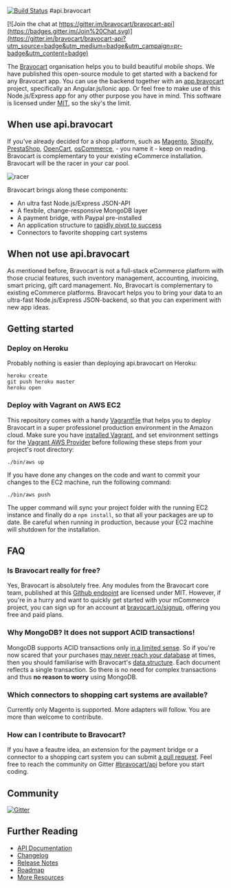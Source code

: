 [![Build Status](https://travis-ci.org/bravocart/api.svg?branch=master)](https://travis-ci.org/bravocart/api)
#api.bravocart

[![Join the chat at https://gitter.im/bravocart/bravocart-api](https://badges.gitter.im/Join%20Chat.svg)](https://gitter.im/bravocart/bravocart-api?utm_source=badge&utm_medium=badge&utm_campaign=pr-badge&utm_content=badge)

The [Bravocart](http://bravocart.io/) organisation helps you to build beautiful mobile shops. We have published this open-source module to get started with a backend for any Bravocart app. You can use the backend together with an [app.bravocart](https://github.com/bravocart/app) project, specifically an Angular.js/Ionic app. Or feel free to make use of this Node.js/Express app for any other purpose you have in mind. This software is licensed under [MIT](http://opensource.org/licenses/MIT), so the sky's the limit.

## When use api.bravocart

If you've already decided for a shop platform, such as [Magento](http://magento.com), [Shopify](http://shopify.com), [PrestaShop](http://prestashop.com), [OpenCart](http://opencart.com), [osCommerce](http://oscommerce.com), - you name it - keep on reading. Bravocart is complementary to your existing eCommerce installation. Bravocart will be the racer in your car pool.

![racer](http://assets.bravocart.io/racer.gif)

Bravocart brings along these components:

 * An ultra fast Node.js/Express JSON-API
 * A flexbile, change-responsive MongoDB layer
 * A payment bridge, with Paypal pre-installed
 * An application structure to [rapidly pivot to success](https://www.youtube.com/watch?v=1RTcXwJuCaU)
 * Connectors to favorite shopping cart systems

## When not use api.bravocart

As mentioned before, Bravocart is not a full-stack eCommerce platform with those crucial features, such inventory management, accounting, invoicing, smart pricing, gift card management. No, Bravocart is complementary to existing eCommerce platforms. Bravocart helps you to bring your data to an ultra-fast Node.js/Express JSON-backend, so that you can experiment with new app ideas.

## Getting started


### Deploy on Heroku

Probably nothing is easier than deploying api.bravocart on Heroku:

```
heroku create
git push heroku master
heroku open
```

### Deploy with Vagrant on AWS EC2

This repository comes with a handy [Vagrantfile](https://www.vagrantup.com/) that helps you to deploy Bravocart in a super professionel production environment in the Amazon cloud. Make sure you have [installed Vagrant](http://www.vagrantup.com/downloads), and set environment settings for the [Vagrant AWS Provider](https://github.com/mitchellh/vagrant-aws#configuration) before following these steps from your project's root directory:

```
./bin/aws up
```

If you have done any changes on the code and want to commit your changes to the EC2 machine, run the following command:

```
./bin/aws push
```

The upper command will sync your project folder with the running EC2 instance and finally do a ```npm install```, so that all your packages are up to date. Be careful when running in production, because your EC2 machine will shutdown for the installation.

## FAQ

### Is Bravocart really for free?

Yes, Bravocart is absolutely free. Any modules from the Bravocart core team, published at this [Github endpoint](https://github.com/bravocart/) are licensed under MIT. However, if you're in a hurry and want to quickly get started with your mCommerce project, you can sign up for an account at [bravocart.io/signup](http://bravocart.io/signup/), offering you free and paid plans.

### Why MongoDB? It does not support ACID transactions!

MongoDB supports ACID transactions only [in a limited sense](https://www.mongodb.com/faq#acid-transactions/). So if you're now scared that your purchases [may never reach your database](http://stackoverflow.com/questions/7149890/what-does-mongodb-not-being-acid-compliant-really-mean) at times, then you should familiarise with Bravocart's [data structure](api/). Each document reflects a single transaction. So there is no need for complex transactions and thus **no reason to worry** using MongoDB.

### Which connectors to shopping cart systems are available?

Currently only Magento is supported. More adapters will follow. You are more than welcome to contribute.

### How can I contribute to Bravocart?

If you have a feautre idea, an extension for the payment bridge or a connector to a shopping cart system you can submit [a pull request](https://github.com/bravocart/api/pulls). Feel free to reach the community on Gitter [#bravocart/api](https://gitter.im/bravocart/api) before you start coding.

## Community

[![Gitter](https://badges.gitter.im/Join%20Chat.svg)](https://gitter.im/bravocart/api?utm_source=badge&utm_medium=badge&utm_campaign=pr-badge)

## Further Reading

  * [API Documentation](https://api.com)
  * [Changelog](https://github.com/bravocart/api/wiki/Changelog)
  * [Release Notes](https://github.com/bravocart/api/releases)
  * [Roadmap](https://github.com/bravocart/api/wiki/Roadmap)
  * [More Resources](https://github.com/bravocart/api/wiki/Resources)
